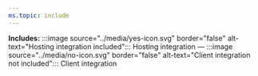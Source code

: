 ```yaml
---
ms.topic: include
---
```


**Includes:** :::image source="../media/yes-icon.svg" border="false" alt-text="Hosting integration included"::: Hosting integration — :::image source="../media/no-icon.svg" border="false" alt-text="Client integration not included"::: Client integration

